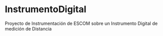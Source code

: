 # InstrumentoDigital
Proyecto de Instrumentación de ESCOM sobre un Instrumento Digital de medición de Distancia
